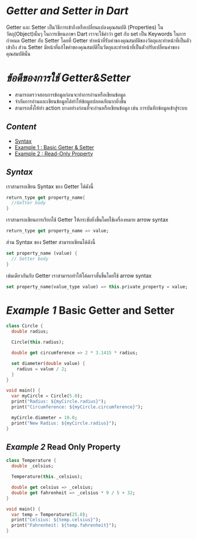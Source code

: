 # *Getter and Setter in Dart*
Getter และ Setter เป็นวิธีการเข้าถึงหรือเปลี่ยนแปลงคุณสมบัติ (Properties) ในวัตถุ(Object)นั้นๆ
ในการเขียนภาษา Dart เราจะใช้คำว่า get กับ set เป็น Keywords ในการกำหนด Getter กับ Setter
โดยที่ Getter ทำหน้าที่รับค่าของคุณสมบัติของวัตถุและทำหน้าที่เป็นตัวเข้าถึง ส่วน Setter มีหน้าที่แก้ไขค่าของคุณสมบัติในวัตถุและทำหน้าที่เป็นตัวปรับเปลี่ยนค่าของคุณสมบัตินั้น


  # *ข้อดีของการใช้ Getter&Setter*
  - สามารถตรวจสอบการข้อมูลก่อนจะทำการอ่านหรือเขียนข้อมูล
  - จำกัดการอ่านและเขียนข้อมูลได้ทำให้ข้อมูลปลอดภัยมากยิ่งขึ้น
  - สามารถสั่งให้ทำ action บางอย่างก่อนที่จะอ่านหรือเขียนข้อมูล เช่น การบันทึกข้อมูลเข้าสู่ระบบ
  

  ## *Content*
  - [Syntax](#syntax)
  - [Example 1 : Basic Getter & Setter](#example-1-basic-getter-and-setter)
  - [Example 2 : Read-Only Property](#example-2-read-only-property)

## *Syntax*
เราสามารถเขียน Syntax ของ Getter ได้ดังนี้
```dart
return_type get property_name{
  //Getter body
}
```
เราสามารถเขียนการเรียกใช้ Getter ให้กระชับยิ่งขึ้นโดยใช้เครื่องหมาย arrow syntax

```dart
return_type get property_name => value;
```
ส่วน Syntax ของ Setter สามารถเขียนได้ดังนี้
```dart
set property_name (value) {
  // Setter body
}
```
เช่นเดียวกันกับ Getter เราสามารถทำให้โค้ดเราสั้นขึ้นโดยใช้ arrow syntax
```dart
set property_name(value_type value) => this.private_property = value;
```

# *Example 1* Basic Getter and Setter
```dart
class Circle {
  double radius;

  Circle(this.radius);

  double get circumference => 2 * 3.1415 * radius;

  set diameter(double value) {
    radius = value / 2;
  }
}

void main() {
  var myCircle = Circle(5.0);
  print("Radius: ${myCircle.radius}");
  print("Circumference: ${myCircle.circumference}");

  myCircle.diameter = 10.0;
  print("New Radius: ${myCircle.radius}");
}
```

## *Example 2* Read Only Property
```dart
class Temperature {
  double _celsius;

  Temperature(this._celsius);

  double get celsius => _celsius;
  double get fahrenheit => _celsius * 9 / 5 + 32;
}

void main() {
  var temp = Temperature(25.0);
  print("Celsius: ${temp.celsius}");
  print("Fahrenheit: ${temp.fahrenheit}");
}
```
